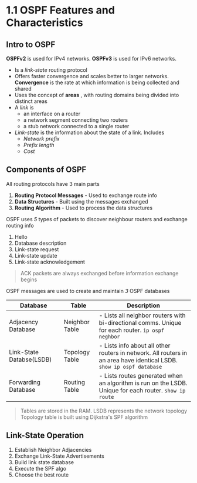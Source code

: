 # 1.1 OSPF Features and Characteristics
## Intro to OSPF
**OSPFv2** is used for IPv4 networks. **OSPFv3** is used for IPv6 networks.
- Is a *link-state* routing protocol
- Offers faster convergence and scales better to larger networks. **Convergence** is the rate at which information is being collected and shared
- Uses the concept of **areas** , with routing domains being divided into distinct areas
- A *link*  is 
	- an interface on a router
	- a network segment connecting two routers
	- a stub network connected to a single router
- *Link-state*  is the information about the state of a link. Includes
	- *Network prefix*
	- *Prefix length*
	- *Cost*

## Components of OSPF
All routing protocols have 3 main parts
1. **Routing Protocol Messages** - Used to exchange route info
2. **Data Structures** - Built using the messages exchanged
3. **Routing Algorithm** - Used to process the data structures

OSPF uses *5*  types of packets to discover neighbour routers and exchange routing info
1. Hello
2. Database description
3. Link-state request
4. Link-state update
5. Link-state acknowledgement

> ACK packets are always exchanged before information exchange begins

OSPF messages are used to create and maintain *3*  OSPF databases

| Database                 | Table          | Description                                                                                                          |
| ------------------------ | -------------- | -------------------------------------------------------------------------------------------------------------------- |
| Adjacency Database       | Neighbor Table | - Lists all neighbor routers with bi-directional comms. Unique for each router. `ip ospf neghbor`                    |
| Link-State Databse(LSDB) | Topology Table | - Lists info about all other routers in network. All routers in an area have identical LSDB. `show ip ospf database` |
| Forwarding Database      | Routing Table  | - Lists routes generated when an algorithm is run on the LSDB. Unique for each router. `show ip route`               |
> Tables are stored in the RAM.
> LSDB represents the network topology
> Topology table is built using Dijkstra's SPF algorithm
## Link-State Operation
1. Establish Neighbor Adjacencies
2. Exchange Link-State Advertisements
3. Build link state database
4. Execute the SPF algo
5. Choose the best route